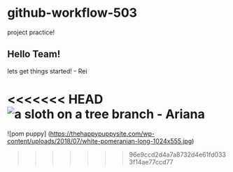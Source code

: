 # github-workflow-503
project practice!

## Hello Team!

lets get things started! - Rei

<<<<<<< HEAD
![a sloth on a tree branch](/sloth.jpeg) - Ariana
=======

![pom puppy] (https://thehappypuppysite.com/wp-content/uploads/2018/07/white-pomeranian-long-1024x555.jpg)
>>>>>>> 96e9ccd2d4a7a8732d4e61fd0333f14ae77ccd77
